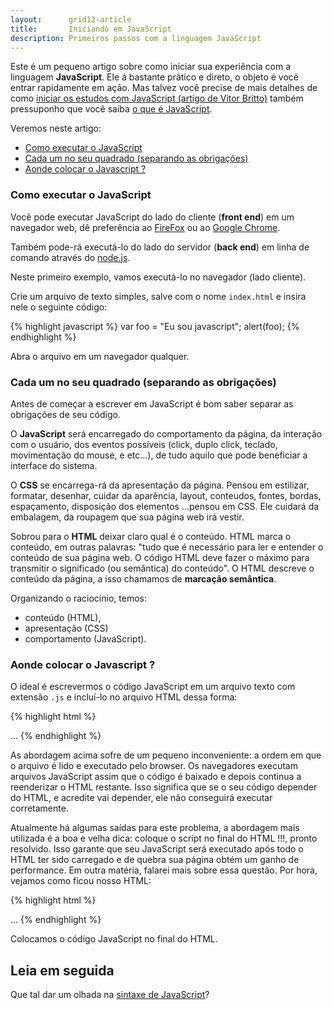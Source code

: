 ```yaml
---
layout:      grid12-article
title:       Iniciando em JavaScript
description: Primeiros passos com a linguagem JavaScript
---
```


Este é um pequeno artigo sobre como iniciar sua experiência com a linguagem __JavaScript__. Ele á bastante prático e 
direto, o objeto é você entrar rapidamente em ação. Mas talvez você precise de mais detalhes de como 
[iniciar os estudos com JavaScript 
(artigo de Vitor Britto)](http://www.vitorbritto.com.br/blog/iniciando-os-estudos-com-javascript/ "link-externo")
também pressuponho que você saiba [o que é JavaScript](/javascript/o-que-e-javascript/).

Veremos neste artigo:

- [Como executar o JavaScript](#como-executar-o-javascript)
- [Cada um no seu quadrado (separando as obrigações)](#cada-um-no-seu-quadrado-separando-as-obrigaes)
- [Aonde colocar o Javascript ?](#aonde-colocar-o-javascript-)


### Como executar o JavaScript

Você pode executar JavaScript do lado do cliente (__front end__) em um navegador web, dê preferência ao 
[FireFox](https://www.mozilla.org/pt-BR/firefox/new/ "link-externo") ou ao
[Google Chrome](https://www.google.com.br/chrome/browser/desktop/index.html "link-externo").

Também pode-rá executá-lo do lado do servidor (__back end__) em linha de comando através do 
[node.js](/javascript/node.js/).

Neste primeiro exemplo, vamos executá-lo no navegador (lado cliente).

Crie um arquivo de texto simples, salve com o nome `index.html` e insira nele o seguinte código:

{% highlight javascript %}
var foo = "Eu sou javascript";
alert(foo);
{% endhighlight %}

Abra o arquivo em um navegador qualquer.


### Cada um no seu quadrado (separando as obrigações)

Antes de começar a escrever em JavaScript é bom saber separar as obrigações de seu código.

O __JavaScript__ será encarregado do comportamento da página, da interação com o usuário, dos eventos possíveis (click, 
duplo click, teclado, movimentação do mouse, e etc...), de tudo aquilo que pode beneficiar a interface do sistema.

O __CSS__ se encarrega-rá da apresentação da página. Pensou em estilizar, formatar, desenhar, cuidar da aparência, 
layout, conteudos, fontes, bordas, espaçamento, disposição dos elementos ...pensou em CSS. Ele cuidará da embalagem, da
roupagem que sua página web irá vestir.

Sobrou para o __HTML__ deixar claro qual é o conteúdo. HTML marca o conteúdo, em outras palavras: "tudo que é necessário
para ler e entender o conteúdo de sua página web. O código HTML deve fazer o máximo para transmitir o significado
(ou semântica) do conteúdo". O HTML descreve o conteúdo da página, a isso chamamos de __marcação semântica__.

Organizando o raciocínio, temos:

- conteúdo (HTML),
- apresentação (CSS)
- comportamento (JavaScript).




### Aonde colocar o Javascript ?

O ideal é escrevermos o código JavaScript em um arquivo texto com extensão `.js` e incluí-lo no arquivo HTML dessa forma:

{% highlight html %}
<!DOCTYPE html>
<html lang="pt-br">
    <head>
        <title>Hello, World!</title>
        <meta charset="utf-8">
        <script type="text/javascript" src="codigo.js"></script>
    </head>
    <body>
        ...
    </body>
</html>
{% endhighlight %}

As abordagem acima sofre de um pequeno inconveniente: a ordem em que o arquivo é lido e executado pelo browser. Os 
navegadores executam arquivos JavaScript assim que o código é baixado e depois continua a reenderizar o HTML restante. 
Isso significa que se o seu código depender do HTML, e acredite vai depender, ele não conseguirá executar corretamente.

Atualmente há algumas saídas para este problema, a abordagem mais utilizada é a boa e velha dica: coloque o script no 
final do HTML !!!, pronto resolvido. Isso garante que seu JavaScript será executado após todo o HTML ter sido carregado
 e de quebra sua página obtém um ganho de performance. Em outra matéria, falarei mais sobre essa questão. Por hora,
vejamos como ficou nosso HTML:


{% highlight html %}
<!DOCTYPE html>
<html lang="pt-br">
    <head>
        <title>Hello, World!</title>
        <meta charset="utf-8">
    </head>
    <body>
        ...
    <script type="text/javascript" src="codigo.js"></script>
    </body>
</html>
{% endhighlight %}

Colocamos o código JavaScript no final do HTML.


Leia em seguida
---

Que tal dar um olhada na [sintaxe de JavaScript](/javascript/sintaxe-basica/)?

